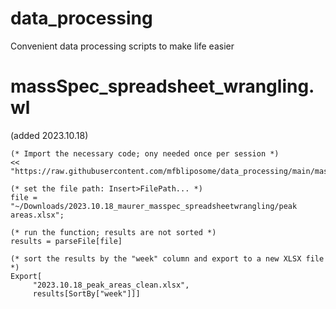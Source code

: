 # data_processing
Convenient data processing scripts to make life easier


# massSpec_spreadsheet_wrangling.wl

(added 2023.10.18)

```
(* Import the necessary code; ony needed once per session *)
<< "https://raw.githubusercontent.com/mfbliposome/data_processing/main/massSpec_spreadsheet_wrangling.wl"

(* set the file path: Insert>FilePath... *)
file = "~/Downloads/2023.10.18_maurer_masspec_spreadsheetwrangling/peak areas.xlsx";

(* run the function; results are not sorted *)
results = parseFile[file]

(* sort the results by the "week" column and export to a new XLSX file *)
Export[
     "2023.10.18_peak_areas_clean.xlsx",
     results[SortBy["week"]]]
```
